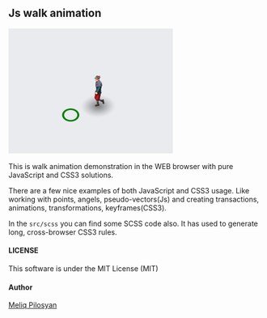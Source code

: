 ## Js walk animation

![](/src/images/walker-itself.png?raw=true 'The Wanderer')

This is walk animation demonstration in the WEB browser with pure JavaScript and CSS3 solutions.

There are a few nice examples of both JavaScript and CSS3 usage. Like working with points, angels, pseudo-vectors(Js) and creating transactions, animations, transformations, keyframes(CSS3).

In the `src/scss` you can find some SCSS code also. It has used to generate long, cross-browser CSS3 rules.


#### LICENSE
This software is under the MIT License (MIT)

#### Author
[Meliq Pilosyan](https://github.com/melopilosyan)
